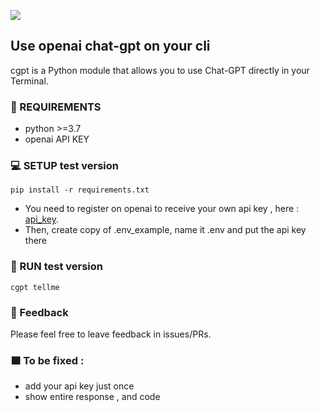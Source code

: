 ![](https://visitor-badge.glitch.me/badge?page_id=Aina15-DT.cli-gpt)

## Use openai chat-gpt on your cli
cgpt is a Python module that allows you to use Chat-GPT directly in your Terminal.

### 🔨 REQUIREMENTS

- python >=3.7
- openai API KEY

### 💻 SETUP test version

```
pip install -r requirements.txt

```

- You need to register on openai to receive your own api key , here : [api_key](https://platform.openai.com/account/api-keys).
- Then, create copy of .env_example, name it .env  and put the api key there

### 🚀 RUN test version

```
cgpt tellme

```

### 💚 Feedback

Please feel free to leave feedback in issues/PRs.

### 🟧 To be fixed :

- add your api key just once
- show entire response , and code